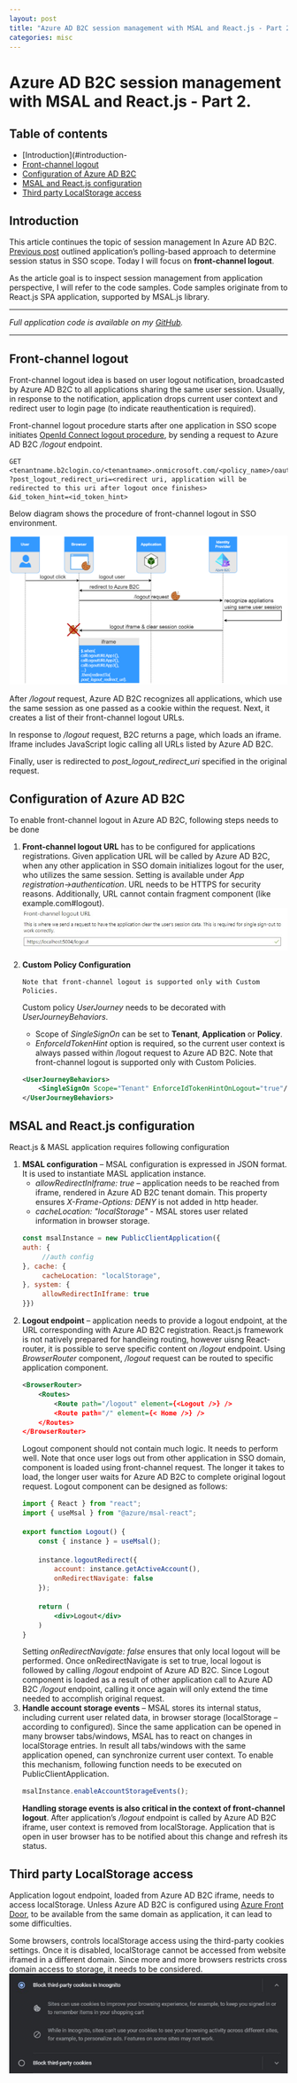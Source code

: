 ```yaml
---
layout: post
title: "Azure AD B2C session management with MSAL and React.js - Part 2."
categories: misc
---
```


# Azure AD B2C session management with MSAL and React.js - Part 2.

## Table of contents
- [Introduction](#introduction-
- [Front-channel logout](#front-channel-logout)
- [Configuration of Azure AD B2C](#configuration-of-azure-ad-b2c)
- [MSAL and React.js configuration](#msal-and-reactjs-configuration)
- [Third party LocalStorage access](#third-party-localstorage-access)


## Introduction
This article continues the topic of session management In Azure AD B2C. [Previous post](https://melmanm.github.io/misc/2023/01/31/article4-azure-ad-b2c-session-management-with-MSAL-and-react-js-part1.html) outlined application’s polling-based approach to determine session status in SSO scope. Today I will focus on **front-channel logout**.  

As the article goal is to inspect session management from application perspective, I will refer to the code samples. Code samples originate from to React.js SPA application, supported by MSAL.js library.

---
*Full application code is available on my [GitHub](https://github.com/melmanm/react-js-azure-b2c-session-management-sample).*  

---

## Front-channel logout
Front-channel logout idea is based on user logout notification, broadcasted by Azure AD B2C to all applications sharing the same user session. Usually, in response to the notification, application drops current user context and redirect user to login page (to indicate reauthentication is required).

Front-channel logout procedure starts after  one application in SSO scope initiates [OpenId Connect logout procedure](https://openid.net/specs/openid-connect-rpinitiated-1_0.html), by sending a request to Azure AD B2C */logout* endpoint.

```
GET <tenantname.b2clogin.co/<tenantname>.onmicrosoft.com/<policy_name>/oauth2/v2.0/logout 
?post_logout_redirect_uri=<redirect uri, application will be redirected to this uri after logout once finishes> 
&id_token_hint=<id_token_hint> 
```
Below diagram shows the procedure of front-channel logout in SSO environment.

![front channel logout](/assets/img/article5/azure-b2c-front-channel-logout.png)

After */logout* request, Azure AD B2C recognizes all applications, which use the same session as one passed as a cookie within the request. Next, it creates a list of their front-channel logout URLs.

In response to */logout* request, B2C returns a page, which loads an iframe. Iframe includes JavaScript logic calling all URLs listed by Azure AD B2C. 

Finally, user is redirected to  *post_logout_redirect_uri* specified in the original request. 

## Configuration of Azure AD B2C 
To enable front-channel logout in Azure AD B2C, following steps needs to be done 

1. **Front-channel logout URL** has to be configured for applications registrations. Given application URL will be called by Azure AD B2C, when any other application in SSO domain initializes logout for the user, who utilizes the same session. Setting is available under *App registration->authentication*. URL needs to be HTTPS for security reasons.  Additionally, URL cannot contain fragment component (like example.com#logout).
![front-channel URL](/assets/img/article5/azure-b2c-front-channel-logout-configuration.jpg)

2. **Custom Policy Configuration**
   ```
   Note that front-channel logout is supported only with Custom Policies.
   ```
   Custom policy *UserJourney* needs to be decorated with *UserJourneyBehaviors*.
   *  Scope of *SingleSignOn* can be set to **Tenant**, **Application** or **Policy**. 
   * *EnforceIdTokenHint* option is required, so the current user context is always passed within /logout request to Azure AD B2C. Note that front-channel logout is supported only with Custom Policies. 
   ```xml
   <UserJourneyBehaviors> 
       <SingleSignOn Scope="Tenant" EnforceIdTokenHintOnLogout="true"/> 
   </UserJourneyBehaviors> 
   ```
## MSAL and React.js configuration
React.js & MASL application requires following configuration 
1. **MSAL configuration** – MSAL configuration is expressed in JSON format. It is used to instantiate MASL application instance.
   * *allowRedirectInIframe: true* – application needs to be reached from iframe, rendered in Azure AD B2C tenant domain. This property ensures *X-Frame-Options: DENY* is not added in http header. 
   * *cacheLocation: "localStorage"* - MSAL stores user related information in browser storage. 
   ```js
   const msalInstance = new PublicClientApplication({  
   auth: {  
        //auth config  
   }, cache: {  
        cacheLocation: "localStorage",   
   }, system: {  
        allowRedirectInIframe: true  
   }})
   ```
2. **Logout endpoint** – application needs to provide a logout endpoint, at the URL corresponding with Azure AD B2C registration. React.js framework is not natively prepared for handleing routing, however uisng React-router, it is possible to serve specific content on */logout* endpoint. Using *BrowserRouter* component, */logout* request can be routed to specific application component.
   ```xml
   <BrowserRouter>
       <Routes>
           <Route path="/logout" element={<Logout />} />
           <Route path="/" element={< Home />} />
       </Routes>
   </BrowserRouter>
   ```
   Logout component should not contain much logic. It needs to perform well. Note that once user logs out from other application in SSO domain, component is loaded using front-channel request. The longer it takes to load, the longer user waits for Azure AD B2C to complete original logout request. Logout component can be designed as follows:
   ```jsx
   import { React } from "react"; 
   import { useMsal } from "@azure/msal-react"; 
    
   export function Logout() { 
       const { instance } = useMsal(); 
    
       instance.logoutRedirect({ 
           account: instance.getActiveAccount(), 
           onRedirectNavigate: false 
       }); 
    
       return ( 
           <div>Logout</div> 
       ) 
   }    
   ```
   Setting *onRedirectNavigate: false* ensures that only local logout will be performed. Once onRedirectNavigate is set to true, local logout is followed by calling */logout* endpoint of Azure AD B2C. Since Logout component is loaded as a result of other application call to Azure AD B2C */logout* endpoint, calling it once again will only extend the time needed to accomplish original request. 
3. **Handle account storage events** – MSAL stores its internal status, including current user related data, in browser storage (localStorage – according to configured). Since the same application can be opened in many browser tabs/windows, MSAL has to react on changes in localStorage entries. In result all tabs/windows with the same application opened, can synchronize current user context. To enable this mechanism, following function needs to be executed on PublicClientApplication.  
   ```js
   msalInstance.enableAccountStorageEvents(); 
   ```
   **Handling storage events is also critical in the context of front-channel logout**. After application’s */logout* endpoint is called by Azure AD B2C iframe, user context is removed from localStorage. Application that is open in user browser has to be notified about this change and refresh its status. 

## Third party LocalStorage access 
Application logout endpoint, loaded from Azure AD B2C iframe, needs to access localStorage. Unless Azure AD B2C is configured using [Azure Front Door](https://learn.microsoft.com/en-us/azure/active-directory-b2c/custom-domain?pivots=b2c-custom-policy), to be available from the same domain as application, it can lead to some difficulties.

Some browsers, controls localStorage access using the third-party cookies settings. Once it is disabled, localStorage cannot be accessed from website iframed in a different domain. Since more and more browsers restricts cross domain access to storage, it needs to be considered.
![3rd party cookie](/assets/img/article5/google-cookies.jpg)
